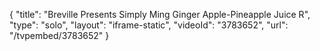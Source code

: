 {
    "title": "Breville Presents Simply Ming Ginger Apple-Pineapple Juice R",
    "type": "solo",
    "layout": "iframe-static",
    "videoId": "3783652",
    "url": "\/tvpembed\/3783652"
}